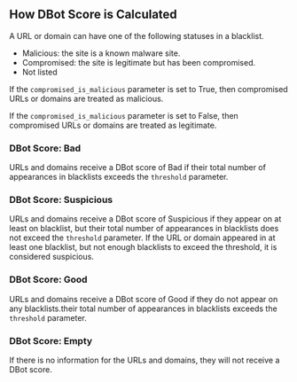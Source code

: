 ## How DBot Score is Calculated

A URL or domain can have one of the following statuses in a blacklist.
- Malicious: the site is a known malware site.
- Compromised: the site is legitimate but has been compromised.
- Not listed

If the `compromised_is_malicious` parameter is set to True, then compromised URLs or domains are treated as malicious.

If the `compromised_is_malicious` parameter is set to False, then compromised URLs or domains are treated as legitimate.

### DBot Score: Bad
URLs and domains receive a DBot score of Bad if their total number of appearances in blacklists exceeds the `threshold` parameter.

### DBot Score: Suspicious
URLs and domains receive a DBot score of Suspicious if they appear on at least on blacklist, but their total number of appearances in blacklists does not exceed the `threshold` parameter.
If the URL or domain appeared in at least one blacklist, but not enough blacklists to exceed the threshold, it is considered suspicious.

### DBot Score: Good
URLs and domains receive a DBot score of Good if they do not appear on any blacklists.their total number of appearances in blacklists exceeds the `threshold` parameter.

### DBot Score: Empty
If there is no information for the URLs and domains, they will not receive a DBot score.
